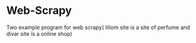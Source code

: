 # Web-Scrapy
Two example program for web scrapy( liliom site is a site of perfume and divar site is a online shop)
